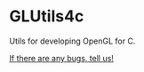 # GLUtils4c
Utils for developing OpenGL for C.

[If there are any bugs, tell us!](https://github.com/Over-Run/GLUtils4c/issues/new)
